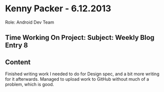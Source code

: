 Kenny Packer - 6.12.2013
===============
Role: Android Dev Team

Time Working On Project: 
Subject: Weekly Blog Entry 8
---------------

Content
---------------
Finished writing work I needed to do for Design spec, and a bit more writing for it afterwards. Managed to upload work to GitHub without much of a problem, which is good.
